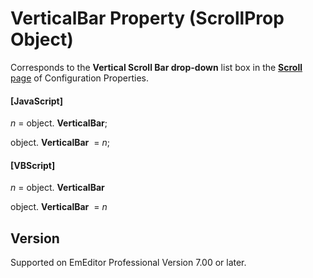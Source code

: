 # VerticalBar Property (ScrollProp Object)

Corresponds to the **Vertical Scroll Bar drop-down** list box in the [**Scroll** page](../../dlg/properties/scroll/index) of Configuration Properties.

#### \[JavaScript\]

_n_ =
object. **VerticalBar**;

object. **VerticalBar**  = _n_;

#### \[VBScript\]

_n_ =
object. **VerticalBar**

object. **VerticalBar**  = _n_

## Version

Supported on EmEditor Professional Version 7.00 or later.
